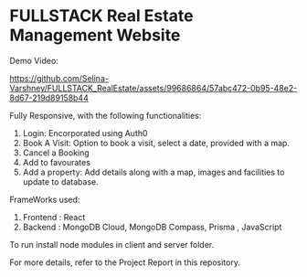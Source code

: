 # FULLSTACK Real Estate Management Website
Demo Video:

https://github.com/Selina-Varshney/FULLSTACK_RealEstate/assets/99686864/57abc472-0b95-48e2-8d67-219d89158b44

Fully Responsive, with the following functionalities:
1) Login: Encorporated using Auth0
2) Book A Visit: Option to book a visit, select a date, provided with a map.
3) Cancel a Booking
4) Add to favourates
5) Add a property: Add details along with a map, images and facilities to update to database.

FrameWorks used:
1) Frontend : React
2) Backend : MongoDB Cloud, MongoDB Compass, Prisma , JavaScript

To run install node modules in client and server folder.

For more details, refer to the Project Report in this repository.


